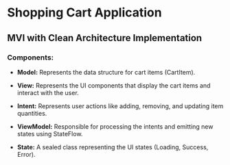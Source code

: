 # Shopping Cart Application
## MVI with Clean Architecture Implementation

### Components:
- **Model:**
Represents the data structure for cart items (CartItem).

- **View:**
Represents the UI components that display the cart items and interact with the user.

- **Intent:**
Represents user actions like adding, removing, and updating item quantities.

- **ViewModel:**
Responsible for processing the intents and emitting new states using StateFlow.

- **State:**
A sealed class representing the UI states (Loading, Success, Error).
